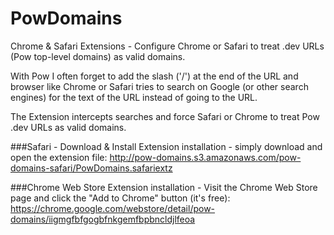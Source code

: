 # PowDomains

Chrome & Safari Extensions - Configure Chrome or Safari to treat .dev URLs (Pow top-level domains) as valid domains.

With Pow I often forget to add the slash ('/') at the end of the URL and browser like Chrome or Safari tries to search on Google (or other search engines) for the text of the URL instead of going to the URL.  

The Extension intercepts searches and force Safari or Chrome to treat Pow .dev URLs as valid domains.

###Safari - Download & Install
Extension installation - simply download and open the extension file:
http://pow-domains.s3.amazonaws.com/pow-domains-safari/PowDomains.safariextz

###Chrome Web Store
Extension installation - Visit the Chrome Web Store page and click the "Add to Chrome" button (it's free):
https://chrome.google.com/webstore/detail/pow-domains/iigmgfbfgogbfnkgemfbpbncldjlfeoa